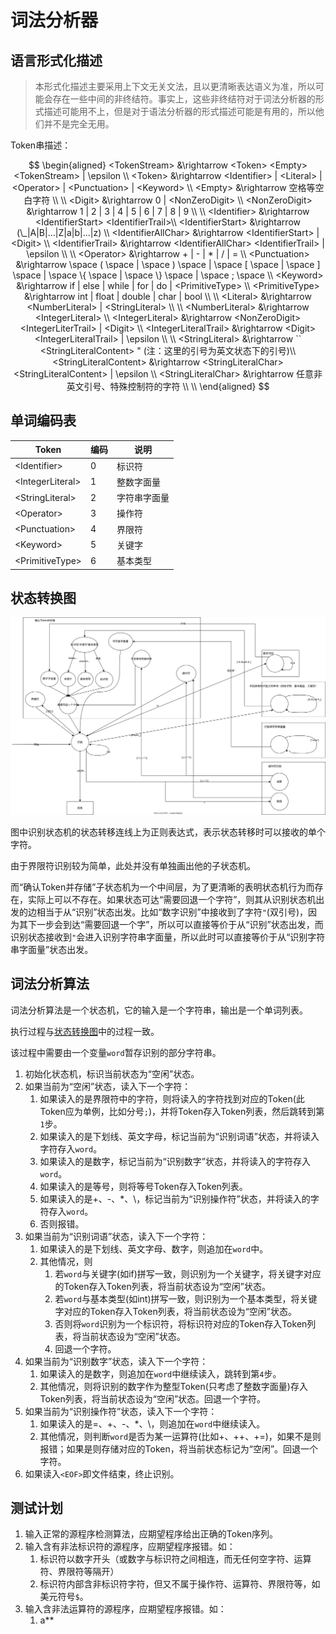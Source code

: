 # 词法分析器

## 语言形式化描述

> 本形式化描述主要采用上下文无关文法，且以更清晰表达语义为准，所以可能会存在一些中间的非终结符。事实上，这些非终结符对于词法分析器的形式描述可能用不上，但是对于语法分析器的形式描述可能是有用的，所以他们并不是完全无用。

Token串描述：

$$
\begin{aligned}
<TokenStream> &\rightarrow <Token> <Empty> <TokenStream> | \epsilon \\
<Token> &\rightarrow <Identifier> | <Literal> | <Operator> | <Punctuation> | <Keyword> \\
<Empty> &\rightarrow 空格等空白字符 \\
\\
<Digit> &\rightarrow 0 | <NonZeroDigit> \\
<NonZeroDigit> &\rightarrow 1 | 2 | 3 | 4 | 5 | 6 | 7 | 8 | 9 \\
\\
<Identifier> &\rightarrow <IdentifierStart> <IdentifierTrail>\\
<IdentifierStart> &\rightarrow (\_|A|B|...|Z|a|b|...|z) \\
<IdentifierAllChar> &\rightarrow <IdentifierStart> | <Digit> \\
<IdentifierTrail> &\rightarrow <IdentifierAllChar> <IdentifierTrail> | \epsilon \\
\\
<Operator> &\rightarrow + | - | * | / | = \\
<Punctuation> &\rightarrow      \space (     \space
                              | \space )     \space
                              | \space [     \space
                              | \space ]     \space
                              | \space \{    \space
                              | \space \}    \space
                              | \space ;    \space
                              \\
<Keyword> &\rightarrow if | else | while | for | do | <PrimitiveType> \\
<PrimitiveType> &\rightarrow int | float | double | char | bool \\
\\
<Literal> &\rightarrow <NumberLiteral> | <StringLiteral> \\
\\
<NumberLiteral> &\rightarrow <IntegerLiteral> \\
<IntegerLiteral> &\rightarrow <NonZeroDigit> <IntegerLiterTrail> | <Digit> \\
<IntegerLiteralTrail> &\rightarrow <Digit> <IntegerLiteralTrail> | \epsilon \\
\\
<StringLiteral> &\rightarrow `` <StringLiteralContent> " (注：这里的引号为英文状态下的引号)\\
<StringLiteralContent> &\rightarrow <StringLiteralChar> <StringLiteralContent> | \epsilon \\
<StringLiteralChar> &\rightarrow 任意非英文引号、特殊控制符的字符 \\
\\
\end{aligned}
$$

## 单词编码表

| Token              | 编码 | 说明         |
| ------------------ | ---- | ------------ |
| \<Identifier\>     | 0    | 标识符       |
| \<IntegerLiteral\> | 1    | 整数字面量   |
| \<StringLiteral\>  | 2    | 字符串字面量 |
| \<Operator\>       | 3    | 操作符       |
| \<Punctuation\>    | 4    | 界限符       |
| \<Keyword\>        | 5    | 关键字       |
| \<PrimitiveType\>  | 6    | 基本类型     |

## 状态转换图

![状态转换图](./TokenScannerStatus.svg)

图中识别状态机的状态转移连线上为正则表达式，表示状态转移时可以接收的单个字符。

由于界限符识别较为简单，此处并没有单独画出他的子状态机。

而“确认Token并存储”子状态机为一个中间层，为了更清晰的表明状态机行为而存在，实际上可以不存在。如果状态可达“需要回退一个字符”，则其从识别状态机出发的边相当于从“识别”状态出发。比如“数字识别”中接收到了字符`"`(双引号)，因为其下一步会到达“需要回退一个字”，所以可以直接等价于从“识别”状态出发，而识别状态接收到`"`会进入识别字符串字面量，所以此时可以直接等价于从“识别字符串字面量”状态出发。

## 词法分析算法

词法分析算法是一个状态机，它的输入是一个字符串，输出是一个单词列表。

执行过程与[状态转换图](#状态转换图)中的过程一致。

该过程中需要由一个变量`word`暂存识别的部分字符串。

1. 初始化状态机，标识当前状态为“空闲”状态。
2. 如果当前为“空闲”状态，读入下一个字符：
   1. 如果读入的是界限符中的字符，则将读入的字符找到对应的Token(此Token应为单例，比如分号`;`)，并将Token存入Token列表，然后跳转到第`1`步。
   2. 如果读入的是下划线、英文字母，标记当前为“识别词语”状态，并将读入字符存入`word`。
   3. 如果读入的是数字，标记当前为“识别数字”状态，并将读入的字符存入`word`。
   4. 如果读入的是等号，则将等号Token存入Token列表。
   5. 如果读入的是+、-、*、\，标记当前为“识别操作符”状态，并将读入的字符存入`word`。
   6. 否则报错。
3. 如果当前为“识别词语”状态，读入下一个字符：
   1. 如果读入的是下划线、英文字母、数字，则追加在`word`中。
   2. 其他情况，则
      1. 若`word`与关键字(如if)拼写一致，则识别为一个关键字，将关键字对应的Token存入Token列表，将当前状态设为“空闲”状态。
      2. 若`word`与基本类型(如int)拼写一致，则识别为一个基本类型，将关键字对应的Token存入Token列表，将当前状态设为“空闲”状态。
      3. 否则将`word`识别为一个标识符，将标识符对应的Token存入Token列表，将当前状态设为“空闲”状态。
      4. 回退一个字符。
4. 如果当前为“识别数字”状态，读入下一个字符：
   1. 如果读入的是数字，则追加在`word`中继续读入，跳转到第`4`步。
   2. 其他情况，则将识别的数字作为整型Token(只考虑了整数字面量)存入Token列表，将当前状态设为“空闲”状态。回退一个字符。
5. 如果当前为“识别操作符”状态，读入下一个字符：
   1. 如果读入的是=、+、-、*、\，则追加在`word`中继续读入。
   2. 其他情况，则判断`word`是否为某一运算符(比如+、++、+=)，如果不是则报错；如果是则存储对应的Token，将当前状态标记为“空闲”。回退一个字符。
6. 如果读入`<EOF>`即文件结束，终止识别。


## 测试计划

1. 输入正常的源程序检测算法，应期望程序给出正确的Token序列。
2. 输入含有非法标识符的源程序，应期望程序报错。如：
   1. 标识符以数字开头（或数字与标识符之间相连，而无任何空字符、运算符、界限符等隔开）
   2. 标识符内部含非标识符字符，但又不属于操作符、运算符、界限符等，如美元符号`$`。
3. 输入含非法运算符的源程序，应期望程序报错。如：
   1. a**
